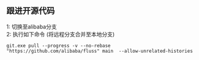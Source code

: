 ## 跟进开源代码
1: 切换至alibaba分支  
2: 执行如下命令 (将远程分支合并至本地分支)
```shell
git.exe pull --progress -v --no-rebase "https://github.com/alibaba/fluss" main  --allow-unrelated-histories
```